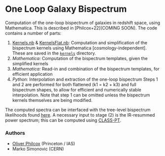 # One Loop Galaxy Bispectrum
Computation of the one-loop bispectrum of galaxies in redshift space, using Mathematica. This is described in [Philcox+22](COMING SOON). The code contains a number of parts:
1. [Kernels.nb](Kernels.nb) \& [KernelsFlat.nb](KernelsFlat.nb): Computation and simplification of the bispectrum kernels using Mathematica [cosmology-independent]. These are saved in the [```kernels```](kernels/) directory.
2. *Mathematica:* Computation of the bispectrum templates, given the simplified kernels 
3. *Mathematica:* Read-in and combination of the bispectrum templates, for efficient application
4. *Python:* Interpolation and extraction of the one-loop bispectrum
Steps 1 and 2 are performed for both flattened (k1 = k2 + k3) and full bispectrum shapes, to allow for efficient and numerically stable interpolation. Note that step 1 can be omitted unless the bispectrum kernels themselves are being modified.

The computed spectra can be interfaced with the tree-level bispectrum likelihoods found [here](https://github.com/oliverphilcox/full_shape_likelihoods). A necessary input to stage (2) is the IR-resummed power spectrum; this can be computed using [CLASS-PT](https://github.com/michalychforever/CLASS-PT).

### Authors
- [Oliver Philcox](mailto:ohep2@cantab.ac.uk) (Princeton / IAS) 
- Marko Simonovic (CERN)
